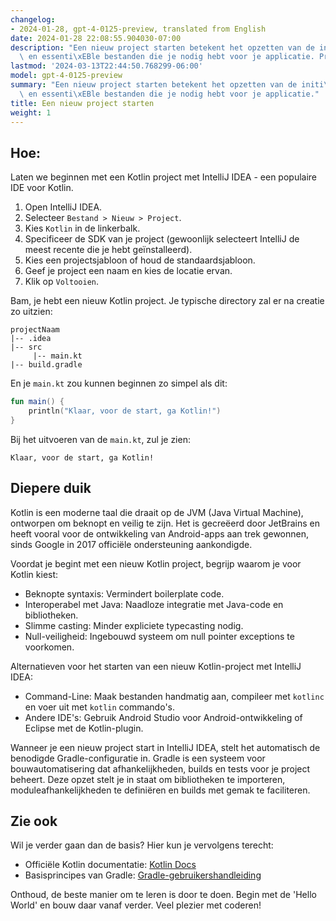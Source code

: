 ```yaml
---
changelog:
- 2024-01-28, gpt-4-0125-preview, translated from English
date: 2024-01-28 22:08:55.904030-07:00
description: "Een nieuw project starten betekent het opzetten van de initi\xEBle structuur\
  \ en essenti\xEBle bestanden die je nodig hebt voor je applicatie. Programmeurs\u2026"
lastmod: '2024-03-13T22:44:50.768299-06:00'
model: gpt-4-0125-preview
summary: "Een nieuw project starten betekent het opzetten van de initi\xEBle structuur\
  \ en essenti\xEBle bestanden die je nodig hebt voor je applicatie."
title: Een nieuw project starten
weight: 1
---
```


## Hoe:
Laten we beginnen met een Kotlin project met IntelliJ IDEA - een populaire IDE voor Kotlin.

1. Open IntelliJ IDEA.
2. Selecteer `Bestand > Nieuw > Project`.
3. Kies `Kotlin` in de linkerbalk.
4. Specificeer de SDK van je project (gewoonlijk selecteert IntelliJ de meest recente die je hebt geïnstalleerd).
5. Kies een projectsjabloon of houd de standaardsjabloon.
6. Geef je project een naam en kies de locatie ervan.
7. Klik op `Voltooien`.

Bam, je hebt een nieuw Kotlin project. Je typische directory zal er na creatie zo uitzien:

```plaintext
projectNaam
|-- .idea
|-- src
     |-- main.kt
|-- build.gradle
```

En je `main.kt` zou kunnen beginnen zo simpel als dit:

```kotlin
fun main() {
    println("Klaar, voor de start, ga Kotlin!")
}
```

Bij het uitvoeren van de `main.kt`, zul je zien:

```plaintext
Klaar, voor de start, ga Kotlin!
```

## Diepere duik
Kotlin is een moderne taal die draait op de JVM (Java Virtual Machine), ontworpen om beknopt en veilig te zijn. Het is gecreëerd door JetBrains en heeft vooral voor de ontwikkeling van Android-apps aan trek gewonnen, sinds Google in 2017 officiële ondersteuning aankondigde.

Voordat je begint met een nieuw Kotlin project, begrijp waarom je voor Kotlin kiest:
- Beknopte syntaxis: Vermindert boilerplate code.
- Interoperabel met Java: Naadloze integratie met Java-code en bibliotheken.
- Slimme casting: Minder expliciete typecasting nodig.
- Null-veiligheid: Ingebouwd systeem om null pointer exceptions te voorkomen.

Alternatieven voor het starten van een nieuw Kotlin-project met IntelliJ IDEA:
- Command-Line: Maak bestanden handmatig aan, compileer met `kotlinc` en voer uit met `kotlin` commando's.
- Andere IDE's: Gebruik Android Studio voor Android-ontwikkeling of Eclipse met de Kotlin-plugin.

Wanneer je een nieuw project start in IntelliJ IDEA, stelt het automatisch de benodigde Gradle-configuratie in. Gradle is een systeem voor bouwautomatisering dat afhankelijkheden, builds en tests voor je project beheert. Deze opzet stelt je in staat om bibliotheken te importeren, moduleafhankelijkheden te definiëren en builds met gemak te faciliteren.

## Zie ook
Wil je verder gaan dan de basis? Hier kun je vervolgens terecht:

- Officiële Kotlin documentatie: [Kotlin Docs](https://kotlinlang.org/docs/home.html)
- Basisprincipes van Gradle: [Gradle-gebruikershandleiding](https://docs.gradle.org/current/userguide/userguide.html)

Onthoud, de beste manier om te leren is door te doen. Begin met de 'Hello World' en bouw daar vanaf verder. Veel plezier met coderen!
